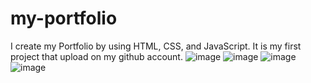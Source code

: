 # my-portfolio
I create my Portfolio by using HTML, CSS, and JavaScript. It is my first project that upload on  my github account.
![image](https://github.com/user-attachments/assets/8b266256-c675-4c0f-93f2-d327b2d72d81)
![image](https://github.com/user-attachments/assets/a5d0a764-1464-4d04-bab3-2baf664101a2)
![image](https://github.com/user-attachments/assets/264e55dc-2728-456a-8ef3-d682a934d0aa)
![image](https://github.com/user-attachments/assets/0a34cf8c-4f95-446c-b94f-778b2e02120a)

